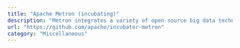 ```yaml
---
title: "Apache Metron (incubating)"
description: "Metron integrates a variety of open source big data technologies in order to offer a centralized tool for security monitoring and analysis."
url: "https://github.com/apache/incubator-metron"
category: "Miscellaneous"
---
```

